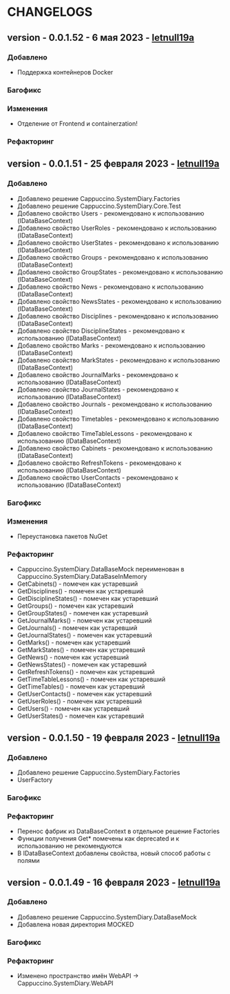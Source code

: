 # CHANGELOGS

## version - 0.0.1.52 - 6 мая 2023 - [letnull19a](https://github.com/letnull19A)

### Добавлено

+ Поддержка контейнеров Docker

### Багофикс

### Изменения

+ Отделение от Frontend и containerzation!

### Рефакторинг

## version - 0.0.1.51 - 25 февраля 2023 - [letnull19a](https://github.com/letnull19A)

### Добавлено

+ Добавлено решение Cappuccino.SystemDiary.Factories
+ Добавлено решение Cappuccino.SystemDiary.Core.Test
+ Добавлено свойство Users - рекомендовано к использованию (IDataBaseContext)
+ Добавлено свойство UserRoles - рекомендовано к использованию (IDataBaseContext)
+ Добавлено свойство UserStates - рекомендовано к использованию (IDataBaseContext)
+ Добавлено свойство Groups - рекомендовано к использованию (IDataBaseContext)
+ Добавлено свойство GroupStates - рекомендовано к использованию (IDataBaseContext)
+ Добавлено свойство News - рекомендовано к использованию (IDataBaseContext)
+ Добавлено свойство NewsStates - рекомендовано к использованию (IDataBaseContext)
+ Добавлено свойство Disciplines - рекомендовано к использованию (IDataBaseContext)
+ Добавлено свойство DisciplineStates - рекомендовано к использованию (IDataBaseContext)
+ Добавлено свойство Marks - рекомендовано к использованию (IDataBaseContext)
+ Добавлено свойство MarkStates - рекомендовано к использованию (IDataBaseContext)
+ Добавлено свойство JournalMarks - рекомендовано к использованию (IDataBaseContext)
+ Добавлено свойство JournalStates - рекомендовано к использованию (IDataBaseContext)
+ Добавлено свойство Journals - рекомендовано к использованию (IDataBaseContext)
+ Добавлено свойство Timetables - рекомендовано к использованию (IDataBaseContext)
+ Добавлено свойство TimeTableLessons - рекомендовано к использованию (IDataBaseContext)
+ Добавлено свойство Cabinets - рекомендовано к использованию (IDataBaseContext)
+ Добавлено свойство RefreshTokens - рекомендовано к использованию (IDataBaseContext)
+ Добавлено свойство UserContacts - рекомендовано к использованию (IDataBaseContext)

### Багофикс

### Изменения

+ Переустановка пакетов NuGet

### Рефакторинг

+ Cappuccino.SystemDiary.DataBaseMock переименован в Cappuccino.SystemDiary.DataBaseInMemory
+ GetCabinets() - помечен как устаревший
+ GetDisciplines() - помечен как устаревший
+ GetDisciplineStates() - помечен как устаревший
+ GetGroups() - помечен как устаревший
+ GetGroupStates() - помечен как устаревший
+ GetJournalMarks() - помечен как устаревший
+ GetJournals() - помечен как устаревший
+ GetJournalStates() - помечен как устаревший
+ GetMarks() - помечен как устаревший
+ GetMarkStates() - помечен как устаревший
+ GetNews() - помечен как устаревший
+ GetNewsStates() - помечен как устаревший
+ GetRefreshTokens() - помечен как устаревший
+ GetTimeTableLessons() - помечен как устаревший
+ GetTimeTables() - помечен как устаревший
+ GetUserContacts() - помечен как устаревший
+ GetUserRoles() - помечен как устаревший
+ GetUsers() - помечен как устаревший
+ GetUserStates() - помечен как устаревший

## version - 0.0.1.50 - 19 февраля 2023 - [letnull19a](https://github.com/letnull19A)

### Добавлено

+ Добавлено решение Cappuccino.SystemDiary.Factories
+ UserFactory

### Багофикс

### Рефакторинг

+ Перенос фабрик из DataBaseContext в отдельное решение Factories
+ Функции получения Get* помечены как deprecated и к использованию не рекомендуются
+ В IDataBaseContext добавлены свойства, новый способ работы с полями

## version - 0.0.1.49 - 16 февраля 2023 - [letnull19a](https://github.com/letnull19A)

### Добавлено

+ Добавлено решение Cappuccino.SystemDiary.DataBaseMock
+ Добавлена новая директория MOCKED

### Багофикс

### Рефакторинг

+ Изменено пространство имён WebAPI -> Cappuccino.SystemDiary.WebAPI